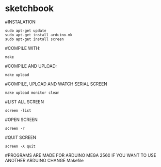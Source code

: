 # sketchbook 

#INSTALATION

```
sudo apt-get update
sudo apt-get install arduino-mk
sudo apt-get install screen
```

#COMPILE WITH:
```
make
```
#COMPILE AND UPLOAD:
```
make upload
```
#COMPILE, UPLOAD AND WATCH SERIAL SCREEN
```
make upload monitor clean
```
#LIST ALL SCREEN
```
screen -list
```
#OPEN SCREEN
```
screen -r
```
#QUIT SCREEN
```
screen -X quit
```
#PROGRAMS ARE MADE FOR ARDUINO MEGA 2560 IF YOU WANT TO USE ANOTHER ARDUINO CHANGE Makefile
